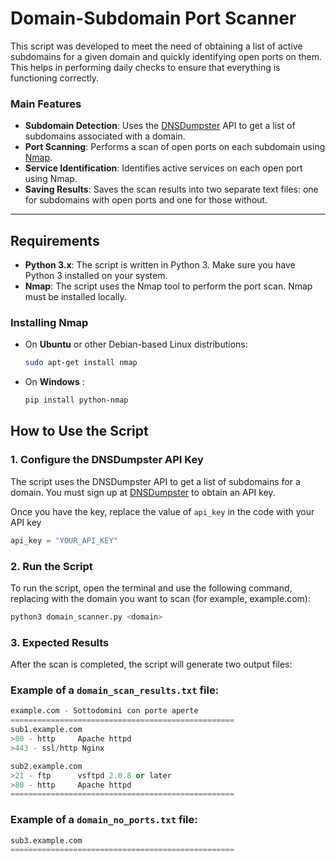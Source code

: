 # Domain-Subdomain Port Scanner

This script was developed to meet the need of obtaining a list of active subdomains for a given domain and quickly identifying open ports on them. 
This helps in performing daily checks to ensure that everything is functioning correctly.


### Main Features
- **Subdomain Detection**: Uses the [DNSDumpster](https://dnsdumpster.com/) API to get a list of subdomains associated with a domain.
- **Port Scanning**: Performs a scan of open ports on each subdomain using [Nmap](https://nmap.org/).
- **Service Identification**: Identifies active services on each open port using Nmap.
- **Saving Results**: Saves the scan results into two separate text files: one for subdomains with open ports and one for those without.

---

## Requirements

- **Python 3.x**: The script is written in Python 3. Make sure you have Python 3 installed on your system.
- **Nmap**: The script uses the Nmap tool to perform the port scan. Nmap must be installed locally.

### Installing Nmap

- On **Ubuntu** or other Debian-based Linux distributions:
  ```bash
  sudo apt-get install nmap
  ```
- On **Windows** :
  ```bash
  pip install python-nmap
  ```
  
## How to Use the Script

### 1. Configure the DNSDumpster API Key
The script uses the DNSDumpster API to get a list of subdomains for a domain. You must sign up at [DNSDumpster](https://dnsdumpster.com/) to obtain an API key.

Once you have the key, replace the value of `api_key` in the code with your API key

```python
api_key = "YOUR_API_KEY"
```
### 2. Run the Script
To run the script, open the terminal and use the following command, replacing <domain> with the domain you want to scan (for example, example.com):

```python
python3 domain_scanner.py <domain>
```

### 3. Expected Results
After the scan is completed, the script will generate two output files:

### Example of a `domain_scan_results.txt` file:

```python
example.com - Sottodomini con porte aperte
==================================================
sub1.example.com
>80 - http     Apache httpd
>443 - ssl/http Nginx

sub2.example.com
>21 - ftp      vsftpd 2.0.8 or later
>80 - http     Apache httpd
==================================================
```
### Example of a `domain_no_ports.txt` file:

```python
sub3.example.com
==================================================
```
